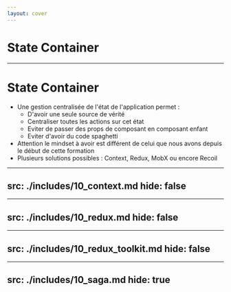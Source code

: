 ```yaml
---
layout: cover
---
```


# State Container

---

# State Container

- Une gestion centralisée de l'état de l'application permet :
  - D'avoir une seule source de vérité
  - Centraliser toutes les actions sur cet état
  - Eviter de passer des props de composant en composant enfant
  - Eviter d'avoir du code spaghetti
- Attention le mindset à avoir est différent de celui que nous avons depuis le début de cette formation
- Plusieurs solutions possibles : Context, Redux, MobX ou encore Recoil

---
src: ./includes/10_context.md
hide: false
---

---
src: ./includes/10_redux.md
hide: false
---

---
src: ./includes/10_redux_toolkit.md
hide: false
---

---
src: ./includes/10_saga.md
hide: true
---
